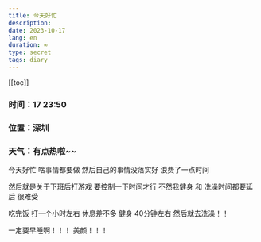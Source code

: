```yaml
---
title: 今天好忙
description: 
date: 2023-10-17
lang: en
duration: ∞
type: secret
tags: diary
---
```

[[toc]]

### 时间：17 23:50

### 位置：深圳

### 天气：有点热啦~~

今天好忙 啥事情都要做 然后自己的事情没落实好 浪费了一点时间

然后就是关于下班后打游戏 要控制一下时间才行 不然我健身 和 洗澡时间都要延后 很难受

吃完饭 打一个小时左右 休息差不多 健身 40分钟左右 然后就去洗澡！！

一定要早睡啊！！！ 美颜！！！